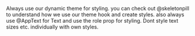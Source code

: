 Always use our dynamic theme for styling. you can check out @skeletonpill to understand how we use our theme hook and create styles. also always use @AppText for Text and use the role prop for styling. Dont style text sizes etc. individually with own styles.
